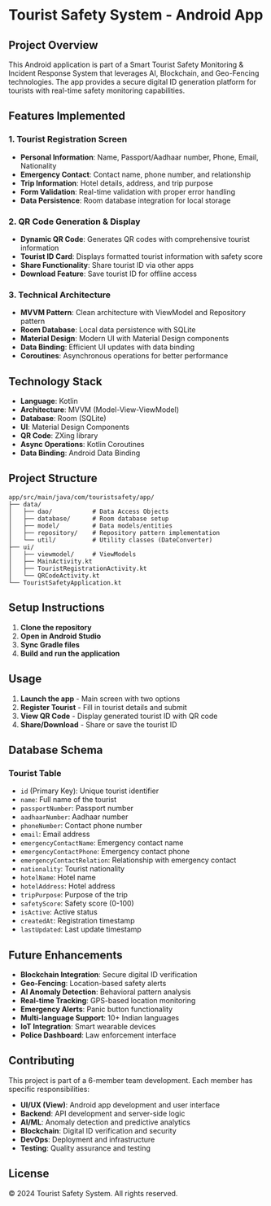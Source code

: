 # Tourist Safety System - Android App

## Project Overview

This Android application is part of a Smart Tourist Safety Monitoring & Incident Response System that leverages AI, Blockchain, and Geo-Fencing technologies. The app provides a secure digital ID generation platform for tourists with real-time safety monitoring capabilities.

## Features Implemented

### 1. Tourist Registration Screen
- **Personal Information**: Name, Passport/Aadhaar number, Phone, Email, Nationality
- **Emergency Contact**: Contact name, phone number, and relationship
- **Trip Information**: Hotel details, address, and trip purpose
- **Form Validation**: Real-time validation with proper error handling
- **Data Persistence**: Room database integration for local storage

### 2. QR Code Generation & Display
- **Dynamic QR Code**: Generates QR codes with comprehensive tourist information
- **Tourist ID Card**: Displays formatted tourist information with safety score
- **Share Functionality**: Share tourist ID via other apps
- **Download Feature**: Save tourist ID for offline access

### 3. Technical Architecture
- **MVVM Pattern**: Clean architecture with ViewModel and Repository pattern
- **Room Database**: Local data persistence with SQLite
- **Material Design**: Modern UI with Material Design components
- **Data Binding**: Efficient UI updates with data binding
- **Coroutines**: Asynchronous operations for better performance

## Technology Stack

- **Language**: Kotlin
- **Architecture**: MVVM (Model-View-ViewModel)
- **Database**: Room (SQLite)
- **UI**: Material Design Components
- **QR Code**: ZXing library
- **Async Operations**: Kotlin Coroutines
- **Data Binding**: Android Data Binding

## Project Structure

```
app/src/main/java/com/touristsafety/app/
├── data/
│   ├── dao/           # Data Access Objects
│   ├── database/      # Room database setup
│   ├── model/         # Data models/entities
│   ├── repository/    # Repository pattern implementation
│   └── util/          # Utility classes (DateConverter)
├── ui/
│   ├── viewmodel/     # ViewModels
│   ├── MainActivity.kt
│   ├── TouristRegistrationActivity.kt
│   └── QRCodeActivity.kt
└── TouristSafetyApplication.kt
```

## Setup Instructions

1. **Clone the repository**
2. **Open in Android Studio**
3. **Sync Gradle files**
4. **Build and run the application**

## Usage

1. **Launch the app** - Main screen with two options
2. **Register Tourist** - Fill in tourist details and submit
3. **View QR Code** - Display generated tourist ID with QR code
4. **Share/Download** - Share or save the tourist ID

## Database Schema

### Tourist Table
- `id` (Primary Key): Unique tourist identifier
- `name`: Full name of the tourist
- `passportNumber`: Passport number
- `aadhaarNumber`: Aadhaar number
- `phoneNumber`: Contact phone number
- `email`: Email address
- `emergencyContactName`: Emergency contact name
- `emergencyContactPhone`: Emergency contact phone
- `emergencyContactRelation`: Relationship with emergency contact
- `nationality`: Tourist nationality
- `hotelName`: Hotel name
- `hotelAddress`: Hotel address
- `tripPurpose`: Purpose of the trip
- `safetyScore`: Safety score (0-100)
- `isActive`: Active status
- `createdAt`: Registration timestamp
- `lastUpdated`: Last update timestamp

## Future Enhancements

- **Blockchain Integration**: Secure digital ID verification
- **Geo-Fencing**: Location-based safety alerts
- **AI Anomaly Detection**: Behavioral pattern analysis
- **Real-time Tracking**: GPS-based location monitoring
- **Emergency Alerts**: Panic button functionality
- **Multi-language Support**: 10+ Indian languages
- **IoT Integration**: Smart wearable devices
- **Police Dashboard**: Law enforcement interface

## Contributing

This project is part of a 6-member team development. Each member has specific responsibilities:

- **UI/UX (View)**: Android app development and user interface
- **Backend**: API development and server-side logic
- **AI/ML**: Anomaly detection and predictive analytics
- **Blockchain**: Digital ID verification and security
- **DevOps**: Deployment and infrastructure
- **Testing**: Quality assurance and testing

## License

© 2024 Tourist Safety System. All rights reserved.
